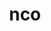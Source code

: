 ---
title: "nco"
layout: cache
categories: [package, develop]
meta: {"versions": ["5.2.4"], "compilers": ["cce@=15.0.1", "gcc@=10.3.0", "gcc@=11.4.0", "gcc@=9.4.0", "oneapi@=2024.0.0"], "oss": ["rhel8", "sle_hpc15", "ubuntu20.04", "ubuntu22.04"], "platforms": ["linux"], "targets": ["neoverse_v1", "neoverse_v2", "ppc64le", "x86_64_v3", "x86_64_v4", "zen4"], "stacks": ["e4s", "e4s-cray-rhel", "e4s-cray-sles", "e4s-neoverse-v2", "e4s-neoverse_v1", "e4s-oneapi", "e4s-power", "root"], "num_specs": 49, "num_specs_by_stack": {"e4s-cray-rhel": 6, "root": 49, "e4s-cray-sles": 6, "e4s-power": 7, "e4s-neoverse_v1": 8, "e4s-neoverse-v2": 8, "e4s": 7, "e4s-oneapi": 7}}
spec_details: [{"hash": "yuri6bzqau6xdmgrqt6h433j5jjgdkwi", "compiler": "cce@=15.0.1", "versions": ["5.2.4"], "os": "rhel8", "platform": "linux", "target": "zen4", "variants": ["build_system=autotools", "~doc"], "stacks": ["e4s-cray-rhel", "root"], "size": "-", "tarball": "https://binaries.spack.io/develop/build_cache/linux-rhel8-zen4/cce-15.0.1/nco-5.2.4/linux-rhel8-zen4-cce-15.0.1-nco-5.2.4-yuri6bzqau6xdmgrqt6h433j5jjgdkwi.spack"}, {"hash": "tbazswl3gcdrmdcpwtr5urlcmcvmalsh", "compiler": "cce@=15.0.1", "versions": ["5.2.4"], "os": "rhel8", "platform": "linux", "target": "zen4", "variants": ["build_system=autotools", "~doc"], "stacks": ["e4s-cray-rhel", "root"], "size": "-", "tarball": "https://binaries.spack.io/develop/build_cache/linux-rhel8-zen4/cce-15.0.1/nco-5.2.4/linux-rhel8-zen4-cce-15.0.1-nco-5.2.4-tbazswl3gcdrmdcpwtr5urlcmcvmalsh.spack"}, {"hash": "k6gdcjau7tdywwmfcx6fgk7tjbuvupsc", "compiler": "cce@=15.0.1", "versions": ["5.2.4"], "os": "rhel8", "platform": "linux", "target": "zen4", "variants": ["build_system=autotools", "~doc"], "stacks": ["e4s-cray-rhel", "root"], "size": "-", "tarball": "https://binaries.spack.io/develop/build_cache/linux-rhel8-zen4/cce-15.0.1/nco-5.2.4/linux-rhel8-zen4-cce-15.0.1-nco-5.2.4-k6gdcjau7tdywwmfcx6fgk7tjbuvupsc.spack"}, {"hash": "ibjhq3fk7q5z336xhyd65nlt23vdakig", "compiler": "cce@=15.0.1", "versions": ["5.2.4"], "os": "rhel8", "platform": "linux", "target": "zen4", "variants": ["build_system=autotools", "~doc"], "stacks": ["e4s-cray-rhel", "root"], "size": "-", "tarball": "https://binaries.spack.io/develop/build_cache/linux-rhel8-zen4/cce-15.0.1/nco-5.2.4/linux-rhel8-zen4-cce-15.0.1-nco-5.2.4-ibjhq3fk7q5z336xhyd65nlt23vdakig.spack"}, {"hash": "n3wndzejwvw5qcf2xo7dcgp3hbzpcwvr", "compiler": "cce@=15.0.1", "versions": ["5.2.4"], "os": "rhel8", "platform": "linux", "target": "zen4", "variants": ["build_system=autotools", "~doc"], "stacks": ["e4s-cray-rhel", "root"], "size": "-", "tarball": "https://binaries.spack.io/develop/build_cache/linux-rhel8-zen4/cce-15.0.1/nco-5.2.4/linux-rhel8-zen4-cce-15.0.1-nco-5.2.4-n3wndzejwvw5qcf2xo7dcgp3hbzpcwvr.spack"}, {"hash": "mey2asehs3kvebuj4yflyne26hyu442a", "compiler": "cce@=15.0.1", "versions": ["5.2.4"], "os": "rhel8", "platform": "linux", "target": "zen4", "variants": ["build_system=autotools", "~doc"], "stacks": ["e4s-cray-rhel", "root"], "size": "-", "tarball": "https://binaries.spack.io/develop/build_cache/linux-rhel8-zen4/cce-15.0.1/nco-5.2.4/linux-rhel8-zen4-cce-15.0.1-nco-5.2.4-mey2asehs3kvebuj4yflyne26hyu442a.spack"}, {"hash": "zuea7ljznsiwpgffeum56dkhiv6zvqnk", "compiler": "gcc@=10.3.0", "versions": ["5.2.4"], "os": "sle_hpc15", "platform": "linux", "target": "x86_64_v4", "variants": ["build_system=autotools", "~doc"], "stacks": ["e4s-cray-sles", "root"], "size": "-", "tarball": "https://binaries.spack.io/develop/build_cache/linux-sle_hpc15-x86_64_v4/gcc-10.3.0/nco-5.2.4/linux-sle_hpc15-x86_64_v4-gcc-10.3.0-nco-5.2.4-zuea7ljznsiwpgffeum56dkhiv6zvqnk.spack"}, {"hash": "a6ezx2q4vr5x2iel2tcwdrcmu6nymkhj", "compiler": "gcc@=10.3.0", "versions": ["5.2.4"], "os": "sle_hpc15", "platform": "linux", "target": "x86_64_v4", "variants": ["build_system=autotools", "~doc"], "stacks": ["e4s-cray-sles", "root"], "size": "-", "tarball": "https://binaries.spack.io/develop/build_cache/linux-sle_hpc15-x86_64_v4/gcc-10.3.0/nco-5.2.4/linux-sle_hpc15-x86_64_v4-gcc-10.3.0-nco-5.2.4-a6ezx2q4vr5x2iel2tcwdrcmu6nymkhj.spack"}, {"hash": "3xzfzkizmoomskq5qbvipeq7qjsm2uhv", "compiler": "gcc@=10.3.0", "versions": ["5.2.4"], "os": "sle_hpc15", "platform": "linux", "target": "x86_64_v4", "variants": ["build_system=autotools", "~doc"], "stacks": ["e4s-cray-sles", "root"], "size": "-", "tarball": "https://binaries.spack.io/develop/build_cache/linux-sle_hpc15-x86_64_v4/gcc-10.3.0/nco-5.2.4/linux-sle_hpc15-x86_64_v4-gcc-10.3.0-nco-5.2.4-3xzfzkizmoomskq5qbvipeq7qjsm2uhv.spack"}, {"hash": "3pigxcfqmshu4y5hbgvexpj2rn33jhho", "compiler": "gcc@=10.3.0", "versions": ["5.2.4"], "os": "sle_hpc15", "platform": "linux", "target": "x86_64_v4", "variants": ["build_system=autotools", "~doc"], "stacks": ["e4s-cray-sles", "root"], "size": "-", "tarball": "https://binaries.spack.io/develop/build_cache/linux-sle_hpc15-x86_64_v4/gcc-10.3.0/nco-5.2.4/linux-sle_hpc15-x86_64_v4-gcc-10.3.0-nco-5.2.4-3pigxcfqmshu4y5hbgvexpj2rn33jhho.spack"}, {"hash": "nmys4fsftasr6u7sans6mzgmolo4mpkg", "compiler": "gcc@=10.3.0", "versions": ["5.2.4"], "os": "sle_hpc15", "platform": "linux", "target": "x86_64_v4", "variants": ["build_system=autotools", "~doc"], "stacks": ["e4s-cray-sles", "root"], "size": "-", "tarball": "https://binaries.spack.io/develop/build_cache/linux-sle_hpc15-x86_64_v4/gcc-10.3.0/nco-5.2.4/linux-sle_hpc15-x86_64_v4-gcc-10.3.0-nco-5.2.4-nmys4fsftasr6u7sans6mzgmolo4mpkg.spack"}, {"hash": "p55grywa7quwv4jsuv4d4n6lwtb7pps7", "compiler": "gcc@=10.3.0", "versions": ["5.2.4"], "os": "sle_hpc15", "platform": "linux", "target": "x86_64_v4", "variants": ["build_system=autotools", "~doc"], "stacks": ["e4s-cray-sles", "root"], "size": "-", "tarball": "https://binaries.spack.io/develop/build_cache/linux-sle_hpc15-x86_64_v4/gcc-10.3.0/nco-5.2.4/linux-sle_hpc15-x86_64_v4-gcc-10.3.0-nco-5.2.4-p55grywa7quwv4jsuv4d4n6lwtb7pps7.spack"}, {"hash": "fok6ax4k355ixxea7lajfuxnket7osyl", "compiler": "gcc@=9.4.0", "versions": ["5.2.4"], "os": "ubuntu20.04", "platform": "linux", "target": "ppc64le", "variants": ["build_system=autotools", "~doc"], "stacks": ["e4s-power", "root"], "size": "-", "tarball": "https://binaries.spack.io/develop/build_cache/linux-ubuntu20.04-ppc64le/gcc-9.4.0/nco-5.2.4/linux-ubuntu20.04-ppc64le-gcc-9.4.0-nco-5.2.4-fok6ax4k355ixxea7lajfuxnket7osyl.spack"}, {"hash": "jvytgjpmdsatpmvgkv5mcg6vesrfylob", "compiler": "gcc@=9.4.0", "versions": ["5.2.4"], "os": "ubuntu20.04", "platform": "linux", "target": "ppc64le", "variants": ["build_system=autotools", "~doc"], "stacks": ["e4s-power", "root"], "size": "-", "tarball": "https://binaries.spack.io/develop/build_cache/linux-ubuntu20.04-ppc64le/gcc-9.4.0/nco-5.2.4/linux-ubuntu20.04-ppc64le-gcc-9.4.0-nco-5.2.4-jvytgjpmdsatpmvgkv5mcg6vesrfylob.spack"}, {"hash": "nc6sgf4jm3fkomutb5elrqpx5sffqxds", "compiler": "gcc@=9.4.0", "versions": ["5.2.4"], "os": "ubuntu20.04", "platform": "linux", "target": "ppc64le", "variants": ["build_system=autotools", "~doc"], "stacks": ["e4s-power", "root"], "size": "-", "tarball": "https://binaries.spack.io/develop/build_cache/linux-ubuntu20.04-ppc64le/gcc-9.4.0/nco-5.2.4/linux-ubuntu20.04-ppc64le-gcc-9.4.0-nco-5.2.4-nc6sgf4jm3fkomutb5elrqpx5sffqxds.spack"}, {"hash": "hbeck7mkgu4unzinlshz72cvgka55pgx", "compiler": "gcc@=9.4.0", "versions": ["5.2.4"], "os": "ubuntu20.04", "platform": "linux", "target": "ppc64le", "variants": ["build_system=autotools", "~doc"], "stacks": ["e4s-power", "root"], "size": "-", "tarball": "https://binaries.spack.io/develop/build_cache/linux-ubuntu20.04-ppc64le/gcc-9.4.0/nco-5.2.4/linux-ubuntu20.04-ppc64le-gcc-9.4.0-nco-5.2.4-hbeck7mkgu4unzinlshz72cvgka55pgx.spack"}, {"hash": "mfqv5w4xhizxsptsemqjwdh7gc3mtz6i", "compiler": "gcc@=9.4.0", "versions": ["5.2.4"], "os": "ubuntu20.04", "platform": "linux", "target": "ppc64le", "variants": ["build_system=autotools", "~doc"], "stacks": ["e4s-power", "root"], "size": "-", "tarball": "https://binaries.spack.io/develop/build_cache/linux-ubuntu20.04-ppc64le/gcc-9.4.0/nco-5.2.4/linux-ubuntu20.04-ppc64le-gcc-9.4.0-nco-5.2.4-mfqv5w4xhizxsptsemqjwdh7gc3mtz6i.spack"}, {"hash": "mrlxsmn73f5ky46klhuwjngbyvc2kslv", "compiler": "gcc@=9.4.0", "versions": ["5.2.4"], "os": "ubuntu20.04", "platform": "linux", "target": "ppc64le", "variants": ["build_system=autotools", "~doc"], "stacks": ["e4s-power", "root"], "size": "-", "tarball": "https://binaries.spack.io/develop/build_cache/linux-ubuntu20.04-ppc64le/gcc-9.4.0/nco-5.2.4/linux-ubuntu20.04-ppc64le-gcc-9.4.0-nco-5.2.4-mrlxsmn73f5ky46klhuwjngbyvc2kslv.spack"}, {"hash": "pnlckmcgrf5jj2mcxrmeeo3w4gswgeh7", "compiler": "gcc@=9.4.0", "versions": ["5.2.4"], "os": "ubuntu20.04", "platform": "linux", "target": "ppc64le", "variants": ["build_system=autotools", "~doc"], "stacks": ["e4s-power", "root"], "size": "-", "tarball": "https://binaries.spack.io/develop/build_cache/linux-ubuntu20.04-ppc64le/gcc-9.4.0/nco-5.2.4/linux-ubuntu20.04-ppc64le-gcc-9.4.0-nco-5.2.4-pnlckmcgrf5jj2mcxrmeeo3w4gswgeh7.spack"}, {"hash": "qnsbxsspdgcquul2dc3x2ksq4l7qcdpy", "compiler": "gcc@=11.4.0", "versions": ["5.2.4"], "os": "ubuntu22.04", "platform": "linux", "target": "neoverse_v1", "variants": ["build_system=autotools", "~doc"], "stacks": ["e4s-neoverse_v1", "root"], "size": "-", "tarball": "https://binaries.spack.io/develop/build_cache/linux-ubuntu22.04-neoverse_v1/gcc-11.4.0/nco-5.2.4/linux-ubuntu22.04-neoverse_v1-gcc-11.4.0-nco-5.2.4-qnsbxsspdgcquul2dc3x2ksq4l7qcdpy.spack"}, {"hash": "x3clcxlnghr6n5a42vpzf67hlcyp3xuk", "compiler": "gcc@=11.4.0", "versions": ["5.2.4"], "os": "ubuntu22.04", "platform": "linux", "target": "neoverse_v1", "variants": ["build_system=autotools", "~doc"], "stacks": ["e4s-neoverse_v1", "root"], "size": "-", "tarball": "https://binaries.spack.io/develop/build_cache/linux-ubuntu22.04-neoverse_v1/gcc-11.4.0/nco-5.2.4/linux-ubuntu22.04-neoverse_v1-gcc-11.4.0-nco-5.2.4-x3clcxlnghr6n5a42vpzf67hlcyp3xuk.spack"}, {"hash": "fysxtrzej73shjj2s2kr63xn7v3qruzu", "compiler": "gcc@=11.4.0", "versions": ["5.2.4"], "os": "ubuntu22.04", "platform": "linux", "target": "neoverse_v1", "variants": ["build_system=autotools", "~doc"], "stacks": ["e4s-neoverse_v1", "root"], "size": "-", "tarball": "https://binaries.spack.io/develop/build_cache/linux-ubuntu22.04-neoverse_v1/gcc-11.4.0/nco-5.2.4/linux-ubuntu22.04-neoverse_v1-gcc-11.4.0-nco-5.2.4-fysxtrzej73shjj2s2kr63xn7v3qruzu.spack"}, {"hash": "pgblsjdqkwmkydynyc6dcywizkarcsoo", "compiler": "gcc@=11.4.0", "versions": ["5.2.4"], "os": "ubuntu22.04", "platform": "linux", "target": "neoverse_v1", "variants": ["build_system=autotools", "~doc"], "stacks": ["e4s-neoverse_v1", "root"], "size": "-", "tarball": "https://binaries.spack.io/develop/build_cache/linux-ubuntu22.04-neoverse_v1/gcc-11.4.0/nco-5.2.4/linux-ubuntu22.04-neoverse_v1-gcc-11.4.0-nco-5.2.4-pgblsjdqkwmkydynyc6dcywizkarcsoo.spack"}, {"hash": "s4zoryzjknskmxd4yqhmruc7p54xhzyc", "compiler": "gcc@=11.4.0", "versions": ["5.2.4"], "os": "ubuntu22.04", "platform": "linux", "target": "neoverse_v1", "variants": ["build_system=autotools", "~doc"], "stacks": ["e4s-neoverse_v1", "root"], "size": "-", "tarball": "https://binaries.spack.io/develop/build_cache/linux-ubuntu22.04-neoverse_v1/gcc-11.4.0/nco-5.2.4/linux-ubuntu22.04-neoverse_v1-gcc-11.4.0-nco-5.2.4-s4zoryzjknskmxd4yqhmruc7p54xhzyc.spack"}, {"hash": "ppolmijc676q23okj4jcaop3jqv3zlzg", "compiler": "gcc@=11.4.0", "versions": ["5.2.4"], "os": "ubuntu22.04", "platform": "linux", "target": "neoverse_v1", "variants": ["build_system=autotools", "~doc"], "stacks": ["e4s-neoverse_v1", "root"], "size": "-", "tarball": "https://binaries.spack.io/develop/build_cache/linux-ubuntu22.04-neoverse_v1/gcc-11.4.0/nco-5.2.4/linux-ubuntu22.04-neoverse_v1-gcc-11.4.0-nco-5.2.4-ppolmijc676q23okj4jcaop3jqv3zlzg.spack"}, {"hash": "uaeql26e7cvxithnzy4lurnl5ihbnfhp", "compiler": "gcc@=11.4.0", "versions": ["5.2.4"], "os": "ubuntu22.04", "platform": "linux", "target": "neoverse_v1", "variants": ["build_system=autotools", "~doc"], "stacks": ["e4s-neoverse_v1", "root"], "size": "-", "tarball": "https://binaries.spack.io/develop/build_cache/linux-ubuntu22.04-neoverse_v1/gcc-11.4.0/nco-5.2.4/linux-ubuntu22.04-neoverse_v1-gcc-11.4.0-nco-5.2.4-uaeql26e7cvxithnzy4lurnl5ihbnfhp.spack"}, {"hash": "wgbnd4k62rhrja77riorkyrjysiee5u2", "compiler": "gcc@=11.4.0", "versions": ["5.2.4"], "os": "ubuntu22.04", "platform": "linux", "target": "neoverse_v1", "variants": ["build_system=autotools", "~doc"], "stacks": ["e4s-neoverse_v1", "root"], "size": "-", "tarball": "https://binaries.spack.io/develop/build_cache/linux-ubuntu22.04-neoverse_v1/gcc-11.4.0/nco-5.2.4/linux-ubuntu22.04-neoverse_v1-gcc-11.4.0-nco-5.2.4-wgbnd4k62rhrja77riorkyrjysiee5u2.spack"}, {"hash": "2tmjc2o7o33a4erz4gwo2axn2ym553pd", "compiler": "gcc@=11.4.0", "versions": ["5.2.4"], "os": "ubuntu22.04", "platform": "linux", "target": "neoverse_v2", "variants": ["build_system=autotools", "~doc"], "stacks": ["e4s-neoverse-v2", "root"], "size": "-", "tarball": "https://binaries.spack.io/develop/build_cache/linux-ubuntu22.04-neoverse_v2/gcc-11.4.0/nco-5.2.4/linux-ubuntu22.04-neoverse_v2-gcc-11.4.0-nco-5.2.4-2tmjc2o7o33a4erz4gwo2axn2ym553pd.spack"}, {"hash": "lr6ftq6albtbjbam7u2gi36u45rh3ew5", "compiler": "gcc@=11.4.0", "versions": ["5.2.4"], "os": "ubuntu22.04", "platform": "linux", "target": "neoverse_v2", "variants": ["build_system=autotools", "~doc"], "stacks": ["e4s-neoverse-v2", "root"], "size": "-", "tarball": "https://binaries.spack.io/develop/build_cache/linux-ubuntu22.04-neoverse_v2/gcc-11.4.0/nco-5.2.4/linux-ubuntu22.04-neoverse_v2-gcc-11.4.0-nco-5.2.4-lr6ftq6albtbjbam7u2gi36u45rh3ew5.spack"}, {"hash": "k5ogsj6d4jukfmg4tosgzdbj3zayurdx", "compiler": "gcc@=11.4.0", "versions": ["5.2.4"], "os": "ubuntu22.04", "platform": "linux", "target": "neoverse_v2", "variants": ["build_system=autotools", "~doc"], "stacks": ["e4s-neoverse-v2", "root"], "size": "-", "tarball": "https://binaries.spack.io/develop/build_cache/linux-ubuntu22.04-neoverse_v2/gcc-11.4.0/nco-5.2.4/linux-ubuntu22.04-neoverse_v2-gcc-11.4.0-nco-5.2.4-k5ogsj6d4jukfmg4tosgzdbj3zayurdx.spack"}, {"hash": "tx3htae4oudyakwrfesd4pnzm6vafbk6", "compiler": "gcc@=11.4.0", "versions": ["5.2.4"], "os": "ubuntu22.04", "platform": "linux", "target": "neoverse_v2", "variants": ["build_system=autotools", "~doc"], "stacks": ["e4s-neoverse-v2", "root"], "size": "-", "tarball": "https://binaries.spack.io/develop/build_cache/linux-ubuntu22.04-neoverse_v2/gcc-11.4.0/nco-5.2.4/linux-ubuntu22.04-neoverse_v2-gcc-11.4.0-nco-5.2.4-tx3htae4oudyakwrfesd4pnzm6vafbk6.spack"}, {"hash": "uapbqi6cn7dj2pvepai46r2jzosxuymr", "compiler": "gcc@=11.4.0", "versions": ["5.2.4"], "os": "ubuntu22.04", "platform": "linux", "target": "neoverse_v2", "variants": ["build_system=autotools", "~doc"], "stacks": ["e4s-neoverse-v2", "root"], "size": "-", "tarball": "https://binaries.spack.io/develop/build_cache/linux-ubuntu22.04-neoverse_v2/gcc-11.4.0/nco-5.2.4/linux-ubuntu22.04-neoverse_v2-gcc-11.4.0-nco-5.2.4-uapbqi6cn7dj2pvepai46r2jzosxuymr.spack"}, {"hash": "ssw5jtftnnzbpzs4bj7dc5273ayrfbgb", "compiler": "gcc@=11.4.0", "versions": ["5.2.4"], "os": "ubuntu22.04", "platform": "linux", "target": "neoverse_v2", "variants": ["build_system=autotools", "~doc"], "stacks": ["e4s-neoverse-v2", "root"], "size": "-", "tarball": "https://binaries.spack.io/develop/build_cache/linux-ubuntu22.04-neoverse_v2/gcc-11.4.0/nco-5.2.4/linux-ubuntu22.04-neoverse_v2-gcc-11.4.0-nco-5.2.4-ssw5jtftnnzbpzs4bj7dc5273ayrfbgb.spack"}, {"hash": "vsisvfu3ghnw2sm6pfgojbjzu4tthe2t", "compiler": "gcc@=11.4.0", "versions": ["5.2.4"], "os": "ubuntu22.04", "platform": "linux", "target": "neoverse_v2", "variants": ["build_system=autotools", "~doc"], "stacks": ["e4s-neoverse-v2", "root"], "size": "-", "tarball": "https://binaries.spack.io/develop/build_cache/linux-ubuntu22.04-neoverse_v2/gcc-11.4.0/nco-5.2.4/linux-ubuntu22.04-neoverse_v2-gcc-11.4.0-nco-5.2.4-vsisvfu3ghnw2sm6pfgojbjzu4tthe2t.spack"}, {"hash": "nrfx4dgz4quooenrmcm5m2q2zr26edpp", "compiler": "gcc@=11.4.0", "versions": ["5.2.4"], "os": "ubuntu22.04", "platform": "linux", "target": "neoverse_v2", "variants": ["build_system=autotools", "~doc"], "stacks": ["e4s-neoverse-v2", "root"], "size": "-", "tarball": "https://binaries.spack.io/develop/build_cache/linux-ubuntu22.04-neoverse_v2/gcc-11.4.0/nco-5.2.4/linux-ubuntu22.04-neoverse_v2-gcc-11.4.0-nco-5.2.4-nrfx4dgz4quooenrmcm5m2q2zr26edpp.spack"}, {"hash": "bh2pt7pob2t7bty56hrnt6oolufms2c3", "compiler": "gcc@=11.4.0", "versions": ["5.2.4"], "os": "ubuntu22.04", "platform": "linux", "target": "x86_64_v3", "variants": ["build_system=autotools", "~doc"], "stacks": ["e4s", "root"], "size": "-", "tarball": "https://binaries.spack.io/develop/build_cache/linux-ubuntu22.04-x86_64_v3/gcc-11.4.0/nco-5.2.4/linux-ubuntu22.04-x86_64_v3-gcc-11.4.0-nco-5.2.4-bh2pt7pob2t7bty56hrnt6oolufms2c3.spack"}, {"hash": "zdqjyoc2db2xqfnxgmye36q7m64etztj", "compiler": "gcc@=11.4.0", "versions": ["5.2.4"], "os": "ubuntu22.04", "platform": "linux", "target": "x86_64_v3", "variants": ["build_system=autotools", "~doc"], "stacks": ["e4s", "root"], "size": "-", "tarball": "https://binaries.spack.io/develop/build_cache/linux-ubuntu22.04-x86_64_v3/gcc-11.4.0/nco-5.2.4/linux-ubuntu22.04-x86_64_v3-gcc-11.4.0-nco-5.2.4-zdqjyoc2db2xqfnxgmye36q7m64etztj.spack"}, {"hash": "ccfe6qj3654kkqr5w7zrworalt3e3qou", "compiler": "gcc@=11.4.0", "versions": ["5.2.4"], "os": "ubuntu22.04", "platform": "linux", "target": "x86_64_v3", "variants": ["build_system=autotools", "~doc"], "stacks": ["e4s", "root"], "size": "-", "tarball": "https://binaries.spack.io/develop/build_cache/linux-ubuntu22.04-x86_64_v3/gcc-11.4.0/nco-5.2.4/linux-ubuntu22.04-x86_64_v3-gcc-11.4.0-nco-5.2.4-ccfe6qj3654kkqr5w7zrworalt3e3qou.spack"}, {"hash": "iqbrbeciiqktxlq74lcldh5lmtmm6xka", "compiler": "gcc@=11.4.0", "versions": ["5.2.4"], "os": "ubuntu22.04", "platform": "linux", "target": "x86_64_v3", "variants": ["build_system=autotools", "~doc"], "stacks": ["e4s", "root"], "size": "-", "tarball": "https://binaries.spack.io/develop/build_cache/linux-ubuntu22.04-x86_64_v3/gcc-11.4.0/nco-5.2.4/linux-ubuntu22.04-x86_64_v3-gcc-11.4.0-nco-5.2.4-iqbrbeciiqktxlq74lcldh5lmtmm6xka.spack"}, {"hash": "ru4fgshgibzlhcddb7ejzw2fimezxwyf", "compiler": "gcc@=11.4.0", "versions": ["5.2.4"], "os": "ubuntu22.04", "platform": "linux", "target": "x86_64_v3", "variants": ["build_system=autotools", "~doc"], "stacks": ["e4s", "root"], "size": "-", "tarball": "https://binaries.spack.io/develop/build_cache/linux-ubuntu22.04-x86_64_v3/gcc-11.4.0/nco-5.2.4/linux-ubuntu22.04-x86_64_v3-gcc-11.4.0-nco-5.2.4-ru4fgshgibzlhcddb7ejzw2fimezxwyf.spack"}, {"hash": "7f4vqbbfiewxmm4cjkm7rs4wdo5n6dsu", "compiler": "gcc@=11.4.0", "versions": ["5.2.4"], "os": "ubuntu22.04", "platform": "linux", "target": "x86_64_v3", "variants": ["build_system=autotools", "~doc"], "stacks": ["e4s", "root"], "size": "-", "tarball": "https://binaries.spack.io/develop/build_cache/linux-ubuntu22.04-x86_64_v3/gcc-11.4.0/nco-5.2.4/linux-ubuntu22.04-x86_64_v3-gcc-11.4.0-nco-5.2.4-7f4vqbbfiewxmm4cjkm7rs4wdo5n6dsu.spack"}, {"hash": "irw2tbplxdr35apv632txfbohh3e6365", "compiler": "gcc@=11.4.0", "versions": ["5.2.4"], "os": "ubuntu22.04", "platform": "linux", "target": "x86_64_v3", "variants": ["build_system=autotools", "~doc"], "stacks": ["e4s", "root"], "size": "-", "tarball": "https://binaries.spack.io/develop/build_cache/linux-ubuntu22.04-x86_64_v3/gcc-11.4.0/nco-5.2.4/linux-ubuntu22.04-x86_64_v3-gcc-11.4.0-nco-5.2.4-irw2tbplxdr35apv632txfbohh3e6365.spack"}, {"hash": "vyrmva4j5qpakbv5pngrdz2vjln5cgel", "compiler": "oneapi@=2024.0.0", "versions": ["5.2.4"], "os": "ubuntu22.04", "platform": "linux", "target": "x86_64_v3", "variants": ["build_system=autotools", "~doc"], "stacks": ["e4s-oneapi", "root"], "size": "-", "tarball": "https://binaries.spack.io/develop/build_cache/linux-ubuntu22.04-x86_64_v3/oneapi-2024.0.0/nco-5.2.4/linux-ubuntu22.04-x86_64_v3-oneapi-2024.0.0-nco-5.2.4-vyrmva4j5qpakbv5pngrdz2vjln5cgel.spack"}, {"hash": "wtrhrxh65mj4vwxci3mekrgjp2xhvpgp", "compiler": "oneapi@=2024.0.0", "versions": ["5.2.4"], "os": "ubuntu22.04", "platform": "linux", "target": "x86_64_v3", "variants": ["build_system=autotools", "~doc"], "stacks": ["e4s-oneapi", "root"], "size": "-", "tarball": "https://binaries.spack.io/develop/build_cache/linux-ubuntu22.04-x86_64_v3/oneapi-2024.0.0/nco-5.2.4/linux-ubuntu22.04-x86_64_v3-oneapi-2024.0.0-nco-5.2.4-wtrhrxh65mj4vwxci3mekrgjp2xhvpgp.spack"}, {"hash": "7vr7fcgbketlzq4fsvzporvhfemchth2", "compiler": "oneapi@=2024.0.0", "versions": ["5.2.4"], "os": "ubuntu22.04", "platform": "linux", "target": "x86_64_v3", "variants": ["build_system=autotools", "~doc"], "stacks": ["e4s-oneapi", "root"], "size": "-", "tarball": "https://binaries.spack.io/develop/build_cache/linux-ubuntu22.04-x86_64_v3/oneapi-2024.0.0/nco-5.2.4/linux-ubuntu22.04-x86_64_v3-oneapi-2024.0.0-nco-5.2.4-7vr7fcgbketlzq4fsvzporvhfemchth2.spack"}, {"hash": "hwvkslcywhmv4zyggt7zpemy5gyhvzua", "compiler": "oneapi@=2024.0.0", "versions": ["5.2.4"], "os": "ubuntu22.04", "platform": "linux", "target": "x86_64_v3", "variants": ["build_system=autotools", "~doc"], "stacks": ["e4s-oneapi", "root"], "size": "-", "tarball": "https://binaries.spack.io/develop/build_cache/linux-ubuntu22.04-x86_64_v3/oneapi-2024.0.0/nco-5.2.4/linux-ubuntu22.04-x86_64_v3-oneapi-2024.0.0-nco-5.2.4-hwvkslcywhmv4zyggt7zpemy5gyhvzua.spack"}, {"hash": "drgchd5klr777eq7micist5eb5fbvdxh", "compiler": "oneapi@=2024.0.0", "versions": ["5.2.4"], "os": "ubuntu22.04", "platform": "linux", "target": "x86_64_v3", "variants": ["build_system=autotools", "~doc"], "stacks": ["e4s-oneapi", "root"], "size": "-", "tarball": "https://binaries.spack.io/develop/build_cache/linux-ubuntu22.04-x86_64_v3/oneapi-2024.0.0/nco-5.2.4/linux-ubuntu22.04-x86_64_v3-oneapi-2024.0.0-nco-5.2.4-drgchd5klr777eq7micist5eb5fbvdxh.spack"}, {"hash": "5bjfeukm6jf7rt7yrozdla3pukrdrcyb", "compiler": "oneapi@=2024.0.0", "versions": ["5.2.4"], "os": "ubuntu22.04", "platform": "linux", "target": "x86_64_v3", "variants": ["build_system=autotools", "~doc"], "stacks": ["e4s-oneapi", "root"], "size": "-", "tarball": "https://binaries.spack.io/develop/build_cache/linux-ubuntu22.04-x86_64_v3/oneapi-2024.0.0/nco-5.2.4/linux-ubuntu22.04-x86_64_v3-oneapi-2024.0.0-nco-5.2.4-5bjfeukm6jf7rt7yrozdla3pukrdrcyb.spack"}, {"hash": "ezpf7hxfes62zenezf74etong5ltwadr", "compiler": "oneapi@=2024.0.0", "versions": ["5.2.4"], "os": "ubuntu22.04", "platform": "linux", "target": "x86_64_v3", "variants": ["build_system=autotools", "~doc"], "stacks": ["e4s-oneapi", "root"], "size": "-", "tarball": "https://binaries.spack.io/develop/build_cache/linux-ubuntu22.04-x86_64_v3/oneapi-2024.0.0/nco-5.2.4/linux-ubuntu22.04-x86_64_v3-oneapi-2024.0.0-nco-5.2.4-ezpf7hxfes62zenezf74etong5ltwadr.spack"}]
---